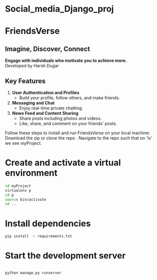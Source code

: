 # Social_media_Django_proj
# FriendsVerse

## Imagine, Discover, Connect

**Engage with individuals who motivate you to achieve more.**  
Developed by Harsh Dugar

## Key Features

1. **User Authentication and Profiles**
   - Build your profile, follow others, and make friends.
2. **Messaging and Chat**
   - Enjoy real-time private chatting.
3. **News Feed and Content Sharing**
   - Share posts including photos and videos.
   - Like, share, and comment on your friends' posts.
     
Follow these steps to install and run FriendsVerse on your local machine:
Download the zip or clone the repo .
Navigate to the repo  such that on 'ls' we see myProject.
 

# Create and activate a virtual environment
```bash
cd myProject
virtualenv p
cd p
source bin/activate
cd ..
```
# Install dependencies
``` bash
pip install -r requirements.txt
```
# Start the development server
```bash

python manage.py runserver
```

